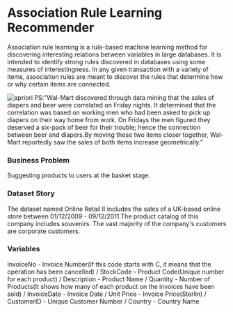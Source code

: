# Association Rule Learning Recommender
Association rule learning is a rule-based machine learning method for discovering interesting relations between variables in large databases. It is intended to identify strong rules discovered in databases using some measures of interestingness. In any given transaction with a variety of items, association rules are meant to discover the rules that determine how or why certain items are connected.
 
![apriori](https://user-images.githubusercontent.com/33136610/148420258-44acfa39-6e96-4b4f-9e2b-71e76392ed21.png)
PS:"Wal-Mart discovered through data mining that the sales of diapers and beer were correlated on Friday nights. It determined that the correlation was based on working men who had been asked to pick up diapers on their way home from work. On Fridays the men figured they deserved a six-pack of beer for their trouble; hence the connection between beer and diapers.By moving these two items closer together, Wal-Mart reportedly saw the sales of both items increase geometrically.”

### Business Problem
Suggesting products to users at the basket stage.

### Dataset Story
The dataset named Online Retail II includes the sales of a UK-based online store between 01/12/2009 - 09/12/2011.The product catalog of this company includes souvenirs. The vast majority of the company's customers are corporate customers.

### Variables
InvoiceNo - Invoice Number(If this code starts with C, it means that the operation has been cancelled) / StockCode - Product Code(Unique number for each product) /
Description - Product Name / Quantity - Number of Products(It shows how many of each product on the invoices have been sold) / InvoiceDate - Invoice Date / 
Unit Price - Invoice Price(Sterlin) / CustomerID - Unique Customer Number / Country - Country Name
